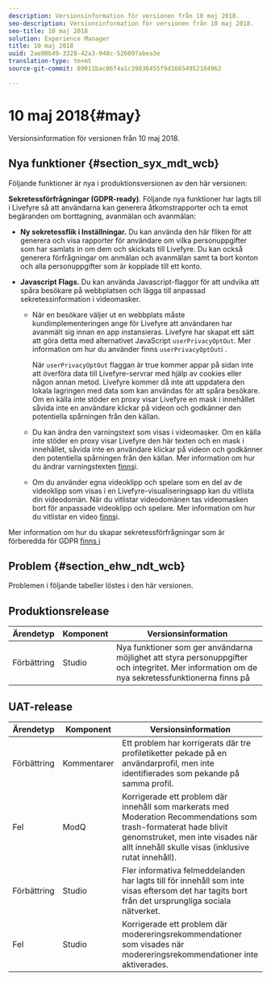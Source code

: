 ```yaml
---
description: Versionsinformation för versionen från 10 maj 2018.
seo-description: Versionsinformation för versionen från 10 maj 2018.
seo-title: 10 maj 2018
solution: Experience Manager
title: 10 maj 2018
uuid: 2ae80b49-3328-42a3-948c-526097abea3e
translation-type: tm+mt
source-git-commit: 09011bac06f4a1c39836455f9d16654952184962

---
```



# 10 maj 2018{#may}

Versionsinformation för versionen från 10 maj 2018.

## Nya funktioner {#section_syx_mdt_wcb}

Följande funktioner är nya i produktionsversionen av den här versionen:

**Sekretessförfrågningar (GDPR-ready)**. Följande nya funktioner har lagts till i Livefyre så att användarna kan generera åtkomstrapporter och ta emot begäranden om borttagning, avanmälan och avanmälan:

* **Ny sekretessflik i Inställningar.** Du kan använda den här fliken för att generera och visa rapporter för användare om vilka personuppgifter som har samlats in om dem och skickats till Livefyre. Du kan också generera förfrågningar om anmälan och avanmälan samt ta bort konton och alla personuppgifter som är kopplade till ett konto.
* **Javascript Flags.** Du kan använda Javascript-flaggor för att undvika att spåra besökare på webbplatsen och lägga till anpassad sekretessinformation i videomasker.

   * När en besökare väljer ut en webbplats måste kundimplementeringen ange för Livefyre att användaren har avanmält sig innan en app instansieras. Livefyre har skapat ett sätt att göra detta med alternativet JavaScript `userPrivacyOptOut`. Mer information om hur du använder finns `userPrivacyOptOut`i [](/help/using/c-settings-other/c-gdpr-compliance/c-gdpr-compliance.md#section_nmz_q3n_3db).

      När `userPrivacyOptOut` flaggan är true kommer appar på sidan inte att överföra data till Livefyre-servrar med hjälp av cookies eller någon annan metod. Livefyre kommer då inte att uppdatera den lokala lagringen med data som kan användas för att spåra besökare. Om en källa inte stöder en proxy visar Livefyre en mask i innehållet såvida inte en användare klickar på videon och godkänner den potentiella spårningen från den källan.

   * Du kan ändra den varningstext som visas i videomasker. Om en källa inte stöder en proxy visar Livefyre den här texten och en mask i innehållet, såvida inte en användare klickar på videon och godkänner den potentiella spårningen från den källan. Mer information om hur du ändrar varningstexten [finns](/help/using/c-settings-other/c-gdpr-compliance/c-gdpr-compliance.md#section_pb5_mnp_ldb)i.
   * Om du använder egna videoklipp och spelare som en del av de videoklipp som visas i en Livefyre-visualiseringsapp kan du vitlista din videodomän. När du vitlistar videodomänen tas videomasken bort för anpassade videoklipp och spelare. Mer information om hur du vitlistar en video [finns](/help/using/c-settings-other/c-gdpr-compliance/c-gdpr-compliance.md#section_bzp_pnp_ldb)i.

Mer information om hur du skapar sekretessförfrågningar som är förberedda för GDPR [finns i](/help/using/c-settings-other/c-gdpr-compliance/c-gdpr-compliance.md#concept_q1l_r5s_rcb)

## Problem {#section_ehw_ndt_wcb}

Problemen i följande tabeller löstes i den här versionen.

## Produktionsrelease

| **Ärendetyp** | **Komponent** | **Versionsinformation** |
|---|---|---|
| Förbättring | Studio | Nya funktioner som ger användarna möjlighet att styra personuppgifter och integritet. Mer information om de nya sekretessfunktionerna finns på [](#c_rn/section_syx_mdt_wcb) |

## UAT-release

| **Ärendetyp** | **Komponent** | **Versionsinformation** |
|---|---|---|
| Förbättring | Kommentarer | Ett problem har korrigerats där tre profiletiketter pekade på en användarprofil, men inte identifierades som pekande på samma profil. |
| Fel | ModQ | Korrigerade ett problem där innehåll som markerats med Moderation Recommendations som trash-formaterat hade blivit genomstruket, men inte visades när allt innehåll skulle visas (inklusive rutat innehåll). |
| Förbättring | Studio | Fler informativa felmeddelanden har lagts till för innehåll som inte visas eftersom det har tagits bort från det ursprungliga sociala nätverket. |
| Fel | Studio | Korrigerade ett problem där modereringsrekommendationer som visades när modereringsrekommendationer inte aktiverades. |

